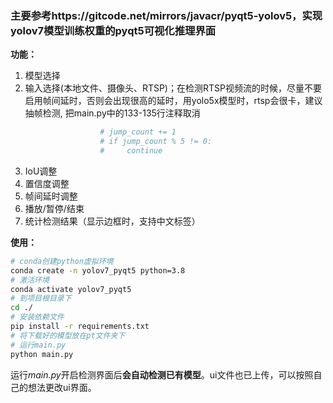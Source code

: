 ### 主要参考https://gitcode.net/mirrors/javacr/pyqt5-yolov5，实现yolov7模型训练权重的pyqt5可视化推理界面

**功能：**

1. 模型选择
2. 输入选择(本地文件、摄像头、RTSP)；在检测RTSP视频流的时候，尽量不要启用帧间延时，否则会出现很高的延时，用yolo5x模型时，rtsp会很卡，建议抽帧检测, 把main.py中的133-135行注释取消
```python
                    # jump_count += 1
                    # if jump_count % 5 != 0:
                    #     continue
```

3. IoU调整
4. 置信度调整
5. 帧间延时调整
6. 播放/暂停/结束
7. 统计检测结果（显示边框时，支持中文标签）


**使用：**
```bash
# conda创建python虚拟环境
conda create -n yolov7_pyqt5 python=3.8
# 激活环境
conda activate yolov7_pyqt5
# 到项目根目录下
cd ./
# 安装依赖文件
pip install -r requirements.txt
# 将下载好的模型放在pt文件夹下
# 运行main.py
python main.py
```
运行*main.py*开启检测界面后**会自动检测已有模型**。ui文件也已上传，可以按照自己的想法更改ui界面。
